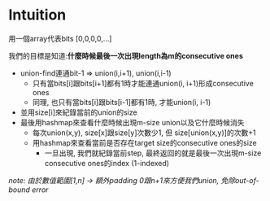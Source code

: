 # Intuition

用一個array代表bits [0,0,0,0,...]

我們的目標是知道:**什麼時候最後一次出現length為m的consecutive ones**

- union-find連通bit-1 => union(i,i+1), union(i,i-1)
  - 只有當bits[i]跟bits[i+1]都有1時才能連通union(i, i+1)形成consecutive ones
  - 同理, 也只有當bits[i]跟bits[i-1]都有1時, 才能union(i, i-1)
- 並用size[i]來紀錄當前的union的size
- 最後用hashmap來查看什麼時候出現m-size union以及它什麼時候消失
  - 每次union(x,y), size[x]跟size[y]次數少1, 但 size[union(x,y)]的次數+1
  - 用hashmap來查看當前是否存在target size的consecutive ones的size
      - 一旦出現, 我們就紀錄當前step, 最終返回的就是最後一次出現m-size consecutive ones的index (1-indexed)

*note: 由於數值範圍[1,n] -> 額外padding 0跟n+1來方便我們union, 免除out-of-bound error*